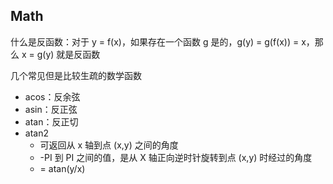 ## Math
什么是反函数：对于 y = f(x)，如果存在一个函数 g 是的，g(y) = g(f(x)) = x，那么 x = g(y) 就是反函数

几个常见但是比较生疏的数学函数
* acos：反余弦
* asin：反正弦
* atan：反正切
* atan2
  * 可返回从 x 轴到点 (x,y) 之间的角度
  * -PI 到 PI 之间的值，是从 X 轴正向逆时针旋转到点 (x,y) 时经过的角度
  * = atan(y/x)